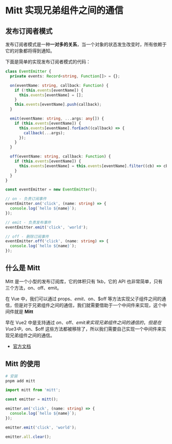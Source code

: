 # Mitt 实现兄弟组件之间的通信

## 发布订阅者模式

发布订阅者模式是一种**一对多的关系**，当一个对象的状态发生改变时，所有依赖于它的对象都将得到通知。

下面是简单的实现发布订阅者模式的代码：

```ts
class EventEmitter {
  private events: Record<string, Function[]> = {};

  on(eventName: string, callback: Function) {
    if (!this.events[eventName]) {
      this.events[eventName] = [];
    }
    this.events[eventName].push(callback);
  }

  emit(eventName: string, ...args: any[]) {
    if (this.events[eventName]) {
      this.events[eventName].forEach((callback) => {
        callback(...args);
      });
    }
  }

  off(eventName: string, callback: Function) {
    if (this.events[eventName]) {
      this.events[eventName] = this.events[eventName].filter((cb) => cb !== callback);
    }
  }
}

const eventEmitter = new EventEmitter();

// on - 负责订阅事件
eventEmitter.on('click', (name: string) => {
  console.log(`hello ${name}`);
});

// emit - 负责发布事件
eventEmitter.emit('click', 'world');

// off - 删除订阅事件
eventEmitter.off('click', (name: string) => {
  console.log(`hello ${name}`);
});
```

## 什么是 Mitt

Mitt 是一个小型的发布订阅库，它的体积只有 1kb，它的 API 也非常简单，只有三个方法，on、off、emit。

在 Vue 中，我们可以通过 props、$emit、$on、$off 等方法实现父子组件之间的通信，但是对于兄弟组件之间的通信，我们就需要借助于一个中间件来实现，这个中间件就是 **Mitt**

早在 Vue2 中是支持通过 $on、$off、$emit 来实现兄弟组件之间的通信的，但是在 Vue3 中，$on、$off 这些方法都被移除了，所以我们需要自己实现一个中间件来实现兄弟组件之间的通信。

- [官方文档](https://v3-migration.vuejs.org/breaking-changes/events-api.html)

## Mitt 的使用

```bash
# 安装
pnpm add mitt
```

```ts
import mitt from 'mitt';

const emitter = mitt();

emitter.on('click', (name: string) => {
  console.log(`hello ${name}`);
});

emitter.emit('click', 'world');

emitter.all.clear();
```
